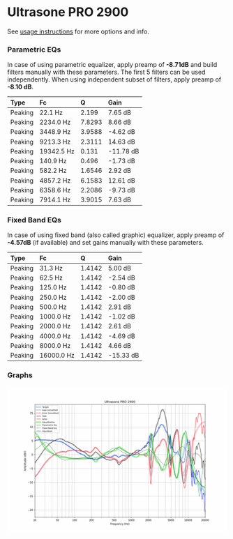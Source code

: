 # Ultrasone PRO 2900
See [usage instructions](https://github.com/jaakkopasanen/AutoEq#usage) for more options and info.

### Parametric EQs
In case of using parametric equalizer, apply preamp of **-8.71dB** and build filters manually
with these parameters. The first 5 filters can be used independently.
When using independent subset of filters, apply preamp of **-8.10 dB**.

| Type    | Fc         |      Q | Gain      |
|:--------|:-----------|:-------|:----------|
| Peaking | 22.1 Hz    | 2.199  | 7.65 dB   |
| Peaking | 2234.0 Hz  | 7.8293 | 8.66 dB   |
| Peaking | 3448.9 Hz  | 3.9588 | -4.62 dB  |
| Peaking | 9213.3 Hz  | 2.3111 | 14.63 dB  |
| Peaking | 19342.5 Hz | 0.131  | -11.78 dB |
| Peaking | 140.9 Hz   | 0.496  | -1.73 dB  |
| Peaking | 582.2 Hz   | 1.6546 | 2.92 dB   |
| Peaking | 4857.2 Hz  | 6.1583 | 12.61 dB  |
| Peaking | 6358.6 Hz  | 2.2086 | -9.73 dB  |
| Peaking | 7914.1 Hz  | 3.9015 | 7.63 dB   |

### Fixed Band EQs
In case of using fixed band (also called graphic) equalizer, apply preamp of **-4.57dB**
(if available) and set gains manually with these parameters.

| Type    | Fc         |      Q | Gain      |
|:--------|:-----------|:-------|:----------|
| Peaking | 31.3 Hz    | 1.4142 | 5.00 dB   |
| Peaking | 62.5 Hz    | 1.4142 | -2.54 dB  |
| Peaking | 125.0 Hz   | 1.4142 | -0.80 dB  |
| Peaking | 250.0 Hz   | 1.4142 | -2.00 dB  |
| Peaking | 500.0 Hz   | 1.4142 | 2.91 dB   |
| Peaking | 1000.0 Hz  | 1.4142 | -1.02 dB  |
| Peaking | 2000.0 Hz  | 1.4142 | 2.61 dB   |
| Peaking | 4000.0 Hz  | 1.4142 | -4.69 dB  |
| Peaking | 8000.0 Hz  | 1.4142 | 4.66 dB   |
| Peaking | 16000.0 Hz | 1.4142 | -15.33 dB |

### Graphs
![](./Ultrasone%20PRO%202900.png)